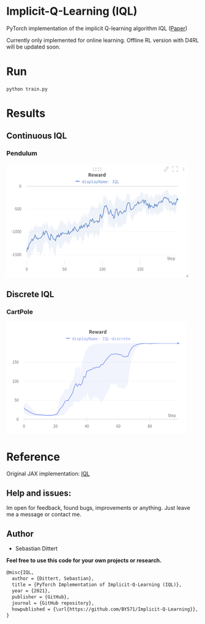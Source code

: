 # Implicit-Q-Learning (IQL)
PyTorch implementation of the implicit Q-learning algorithm IQL ([Paper](https://arxiv.org/pdf/2110.06169.pdf))

Currently only implemented for online learning. Offline RL version with D4RL will be updated soon.

# Run

`python train.py`

# Results 
## Continuous IQL
### Pendulum 

![alt-text](imgs/pendulum.png)

## Discrete IQL
### CartPole

![alt-text](imgs/cartpole.png)

# Reference

Original JAX implementation: [IQL](https://github.com/ikostrikov/implicit_q_learning)

## Help and issues:
Im open for feedback, found bugs, improvements or anything. Just leave me a message or contact me.



## Author
- Sebastian Dittert

**Feel free to use this code for your own projects or research.**
```
@misc{IQL,
  author = {Dittert, Sebastian},
  title = {PyTorch Implementation of Implicit-Q-Learning (IQL)},
  year = {2021},
  publisher = {GitHub},
  journal = {GitHub repository},
  howpublished = {\url{https://github.com/BY571/Implicit-Q-Learning}},
}
```
